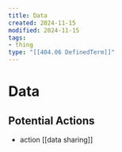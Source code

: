 ```yaml
---
title: Data
created: 2024-11-15
modified: 2024-11-15
tags: 
- thing
type: "[[404.06 DefinedTerm]]"
---
```

# Data

## Potential Actions
- action [[data sharing]]